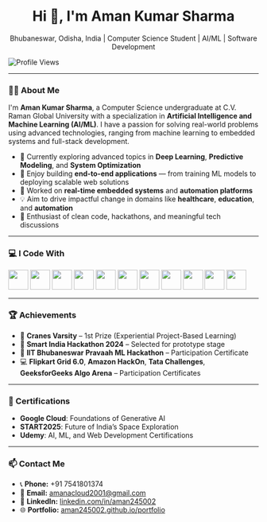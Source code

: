<h1 align="center">Hi 👋, I'm Aman Kumar Sharma</h1>
<p align="center">Bhubaneswar, Odisha, India | Computer Science Student | AI/ML | Software Development </p>

![Profile Views](https://komarev.com/ghpvc/?username=aman245002&label=Profile%20views&color=0e75b6&style=flat)


---

### 👨‍💻 About Me

I'm **Aman Kumar Sharma**, a Computer Science undergraduate at C.V. Raman Global University with a specialization in **Artificial Intelligence and Machine Learning (AI/ML)**. I have a passion for solving real-world problems using advanced technologies, ranging from machine learning to embedded systems and full-stack development.

- 🔭 Currently exploring advanced topics in **Deep Learning**, **Predictive Modeling**, and **System Optimization**
- 🚀 Enjoy building **end-to-end applications** — from training ML models to deploying scalable web solutions
- 🤖 Worked on **real-time embedded systems** and **automation platforms**
- 💡 Aim to drive impactful change in domains like **healthcare**, **education**, and **automation**
- 🧠 Enthusiast of clean code, hackathons, and meaningful tech discussions

---

### 💻 I Code With

<div align="left">
  <img src="https://cdn.jsdelivr.net/gh/devicons/devicon/icons/c/c-original.svg" height="40" />
  <img src="https://cdn.jsdelivr.net/gh/devicons/devicon/icons/cplusplus/cplusplus-original.svg" height="40" />
  <img src="https://cdn.jsdelivr.net/gh/devicons/devicon/icons/java/java-original.svg" height="40" />
  <img src="https://cdn.jsdelivr.net/gh/devicons/devicon/icons/python/python-original.svg" height="40" />
  <img src="https://cdn.jsdelivr.net/gh/devicons/devicon/icons/javascript/javascript-original.svg" height="40" />
  <img src="https://cdn.jsdelivr.net/gh/devicons/devicon/icons/html5/html5-original.svg" height="40" />
  <img src="https://cdn.jsdelivr.net/gh/devicons/devicon/icons/css3/css3-original.svg" height="40" />
  <img src="https://cdn.jsdelivr.net/gh/devicons/devicon/icons/react/react-original.svg" height="40" />
  <img src="https://cdn.jsdelivr.net/gh/devicons/devicon/icons/nodejs/nodejs-original.svg" height="40" />
  <img src="https://cdn.jsdelivr.net/gh/devicons/devicon/icons/mysql/mysql-original.svg" height="40" />
  <img src="https://cdn.jsdelivr.net/gh/devicons/devicon/icons/mongodb/mongodb-original.svg" height="40" />
</div>

---

### 🏆 Achievements

- 🏅 **Cranes Varsity** – 1st Prize (Experiential Project-Based Learning)  
- 🌟 **Smart India Hackathon 2024** – Selected for prototype stage  
- 🤖 **IIT Bhubaneswar Pravaah ML Hackathon** – Participation Certificate
- 💻 **Flipkart Grid 6.0**, **Amazon HackOn**, **Tata Challenges**, **GeeksforGeeks Algo Arena** – Participation Certificates

---

### 📜 Certifications

- **Google Cloud**: Foundations of Generative AI  
- **START2025**: Future of India’s Space Exploration  
- **Udemy**: AI, ML, and Web Development Certifications  

---

### 📫 Contact Me

- 📞 **Phone:** +91 7541801374  
- 📧 **Email:** [amanacloud2001@gmail.com](mailto:amanacloud2001@gmail.com)  
- 💼 **LinkedIn:** [linkedin.com/in/aman245002](https://linkedin.com/in/aman245002)  
- 🌐 **Portfolio:** [aman245002.github.io/portfolio](https://aman245002.github.io/portfolio)



